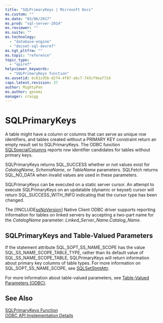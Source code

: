 ```yaml
---
title: "SQLPrimaryKeys | Microsoft Docs"
ms.custom: ""
ms.date: "03/06/2017"
ms.prod: "sql-server-2014"
ms.reviewer: ""
ms.suite: ""
ms.technology: 
  - "database-engine"
  - "docset-sql-devref"
ms.tgt_pltfrm: ""
ms.topic: "reference"
topic_type: 
  - "apiref"
helpviewer_keywords: 
  - "SQLPrimaryKeys function"
ms.assetid: bc61cd5b-d2f4-4f87-abc7-743cf9ea772d
caps.latest.revision: 37
author: MightyPen
ms.author: genemi
manager: craigg
---
```

# SQLPrimaryKeys
  A table might have a column or columns that can serve as unique row identifiers, and tables created without a PRIMARY KEY constraint return an empty result set to SQLPrimaryKeys. The ODBC function [SQLSpecialColumns](sqlspecialcolumns.md) reports row identifier candidates for tables without primary keys.  
  
 SQLPrimaryKeys returns SQL_SUCCESS whether or not values exist for *CatalogName*, *SchemaName*, or *TableName* parameters. SQLFetch returns SQL_NO_DATA when invalid values are used in these parameters.  
  
 SQLPrimaryKeys can be executed on a static server cursor. An attempt to execute SQLPrimaryKeys on an updatable (dynamic or keyset) cursor will return SQL_SUCCESS_WITH_INFO indicating that the cursor type has been changed.  
  
 The [!INCLUDE[ssNoVersion](../../includes/ssnoversion-md.md)] Native Client ODBC driver supports reporting information for tables on linked servers by accepting a two-part name for the *CatalogName* parameter: *Linked_Server_Name.Catalog_Name*.  
  
## SQLPrimaryKeys and Table-Valued Parameters  
 If the statement attribute SQL_SOPT_SS_NAME_SCOPE has the value SQL_SS_NAME_SCOPE_TABLE_TYPE, rather than its default value of SQL_SS_NAME_SCOPE_TABLE, SQLPrimaryKeys will return information about primary key columns of table types. For more information on SQL_SOPT_SS_NAME_SCOPE, see [SQLSetStmtAttr](sqlsetstmtattr.md).  
  
 For more information about table-valued parameters, see [Table-Valued Parameters &#40;ODBC&#41;](../native-client-odbc-table-valued-parameters/table-valued-parameters-odbc.md).  
  
## See Also  
 [SQLPrimaryKeys Function](http://go.microsoft.com/fwlink/?LinkId=59361)   
 [ODBC API Implementation Details](odbc-api-implementation-details.md)  
  
  
